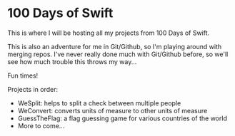 # 100 Days of Swift

This is where I will be hosting all my projects from 100 Days of Swift.

This is also an adventure for me in Git/Github, so I'm playing around with merging repos.
I've never really done much with Git/Github before, so we'll see how much trouble this throws my way...

Fun times!

Projects in order:
* WeSplit: helps to split a check between multiple people
* WeConvert: converts units of measure to other units of measure
* GuessTheFlag: a flag guessing game for various countries of the world
* More to come...
